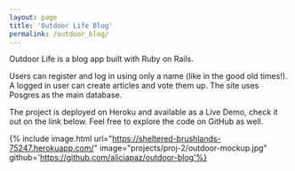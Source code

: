 ```yaml
---
layout: page
title: 'Outdoor Life Blog'
permalink: /outdoor_blog/
---
```


Outdoor Life is a blog app built with Ruby on Rails.

Users can register and log in using only a name (like in the good old times!). A logged in user can create articles and vote them up.
The site uses Posgres as the main database.

The project is deployed on Heroku and available as a Live Demo, check it out on the link below. Feel free to explore the code on GitHub as well.

{% include image.html url="https://sheltered-brushlands-75247.herokuapp.com/" image="projects/proj-2/outdoor-mockup.jpg" github='https://github.com/aliciapaz/outdoor-blog'%}